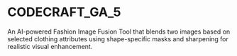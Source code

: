 # CODECRAFT_GA_5
An AI-powered Fashion Image Fusion Tool that blends two images based on selected clothing attributes using shape-specific masks and sharpening for realistic visual enhancement.
